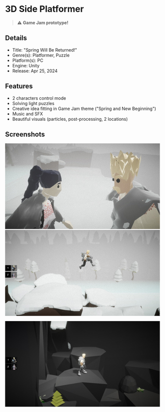# 3D Side Platformer

> :warning: **Game Jam prototype!**

## Details
* Title: "Spring Will Be Returned!"
* Genre(s): Platformer, Puzzle 
* Platform(s): PC
* Engine: Unity
* Release: Apr 25, 2024

## Features
* 2 characters control mode
* Solving light puzzles
* Creative idea fitting in Game Jam theme ("Spring and New Beginning")
* Music and SFX
* Beautiful visuals (particles, post-processing, 2 locations)

## Screenshots

<img src="/Screenshots/1.jpg"/> <img src="/Screenshots/2.jpg"/> 

<img src="/Screenshots/3.jpg"/>
